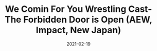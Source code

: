 ---
title: "We Comin For You Wrestling Cast- The Forbidden Door is Open (AEW, Impact, New Japan)"
date: 2021-02-19
description: "We Comin For You Wrestling Cast- The Forbidden Door is Open (AEW, Impact, New Japan)"
longDescription: >-
    RVS and R8TED R celebrate RVS’s birthday before jumping into the happenings in pro-wrestling
    The fellas discuss
    ● Listener comments
    ● RIP Butch Reed
    ● Lars Sullivan getting fired
    ● Kacy Catanzaro’s friends taking PTO to commit treason
    ● Stone Cold Steve Austin’s comments on the current state of wrestling
    ● How in-ring storytelling has changed over the years
    ● Who will Edge, Bianca Belair and Roman Reigns go against at WrestleMania
    ● The opening of the “Forbidden Door” between AEW, Impact and New Japan
    You Can’t Spell Wrestling Without STL: WWE's Reginald Thomas
    Nate Robinson Award of Egregiousness: Bow Wow wants to join the WWE
    Jon Jones' Freedom Memorial Award: Jim Cornette
    I’m Black Y’all: Butch Reed
    AND a surprise birthday message for RVS
    
    Visit ProWrestlingBlack.org for all We Comin For You Cast episodes!  Send questions or comments to WeCominForYouCast@gmail.com 
    
    WCFY online
    
    RVS: @FranchICE06
    
    ROD: @R8TED_R
    
    FB Group: https://bit.ly/3iGwOMw​   ​
    
    IG: https://bit.ly/2NB17ZB   ​
    
     To Listen to the podcast
    Podbean https://bit.ly/3t7SDJH     
    YouTube http://bit.ly/3ouZqJU     
    Spotify http://spoti.fi/3pwZZnJ     
    Apple http://apple.co/39rwjD1     
    Stitcher http://bit.ly/3puGQ5P     
    IHeartRadio http://ihr.fm/2L0A2y1 
    
    
    Follow SOLC Network online
    
    Instagram: https://bit.ly/39VL542​   ​
    
    Twitter: https://bit.ly/39aL395​   ​
    
    Facebook: https://bit.ly/3sQn7je
duration: "2:16:45"
youtubeId: "LTCaTKR0eCg"

image: "/uploads/thumbnails/LTCaTKR0eCg.jpg"
tags: ["wrestling","wrestlemania","wwe","aew"]
draft: false
---